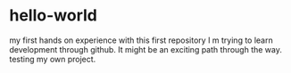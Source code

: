 # hello-world
my first hands on experience with this first repository
I m trying to learn development through github.
It might be an exciting path through the way.
testing my own project.
